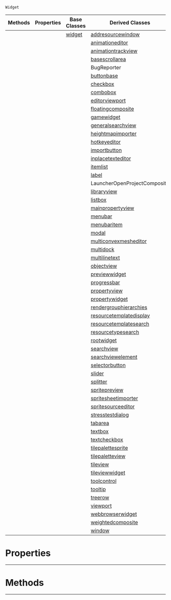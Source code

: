  `Widget`

|Methods|Properties|Base Classes|Derived Classes|
|---|---|---|---|
| | |[widget](https://github.com/PlasmaEngine/PlasmaDocs/blob/master/code_reference/class_reference/widget.markdown)|[addresourcewindow](https://github.com/PlasmaEngine/PlasmaDocs/blob/master/code_reference/class_reference/addresourcewindow.markdown)|
| | | |[animationeditor](https://github.com/PlasmaEngine/PlasmaDocs/blob/master/code_reference/class_reference/animationeditor.markdown)|
| | | |[animationtrackview](https://github.com/PlasmaEngine/PlasmaDocs/blob/master/code_reference/class_reference/animationtrackview.markdown)|
| | | |[basescrollarea](https://github.com/PlasmaEngine/PlasmaDocs/blob/master/code_reference/class_reference/basescrollarea.markdown)|
| | | |BugReporter|
| | | |[buttonbase](https://github.com/PlasmaEngine/PlasmaDocs/blob/master/code_reference/class_reference/buttonbase.markdown)|
| | | |[checkbox](https://github.com/PlasmaEngine/PlasmaDocs/blob/master/code_reference/class_reference/checkbox.markdown)|
| | | |[combobox](https://github.com/PlasmaEngine/PlasmaDocs/blob/master/code_reference/class_reference/combobox.markdown)|
| | | |[editorviewport](https://github.com/PlasmaEngine/PlasmaDocs/blob/master/code_reference/class_reference/editorviewport.markdown)|
| | | |[floatingcomposite](https://github.com/PlasmaEngine/PlasmaDocs/blob/master/code_reference/class_reference/floatingcomposite.markdown)|
| | | |[gamewidget](https://github.com/PlasmaEngine/PlasmaDocs/blob/master/code_reference/class_reference/gamewidget.markdown)|
| | | |[generalsearchview](https://github.com/PlasmaEngine/PlasmaDocs/blob/master/code_reference/class_reference/generalsearchview.markdown)|
| | | |[heightmapimporter](https://github.com/PlasmaEngine/PlasmaDocs/blob/master/code_reference/class_reference/heightmapimporter.markdown)|
| | | |[hotkeyeditor](https://github.com/PlasmaEngine/PlasmaDocs/blob/master/code_reference/class_reference/hotkeyeditor.markdown)|
| | | |[importbutton](https://github.com/PlasmaEngine/PlasmaDocs/blob/master/code_reference/class_reference/importbutton.markdown)|
| | | |[inplacetexteditor](https://github.com/PlasmaEngine/PlasmaDocs/blob/master/code_reference/class_reference/inplacetexteditor.markdown)|
| | | |[itemlist](https://github.com/PlasmaEngine/PlasmaDocs/blob/master/code_reference/class_reference/itemlist.markdown)|
| | | |[label](https://github.com/PlasmaEngine/PlasmaDocs/blob/master/code_reference/class_reference/label.markdown)|
| | | |LauncherOpenProjectComposite|
| | | |[libraryview](https://github.com/PlasmaEngine/PlasmaDocs/blob/master/code_reference/class_reference/libraryview.markdown)|
| | | |[listbox](https://github.com/PlasmaEngine/PlasmaDocs/blob/master/code_reference/class_reference/listbox.markdown)|
| | | |[mainpropertyview](https://github.com/PlasmaEngine/PlasmaDocs/blob/master/code_reference/class_reference/mainpropertyview.markdown)|
| | | |[menubar](https://github.com/PlasmaEngine/PlasmaDocs/blob/master/code_reference/class_reference/menubar.markdown)|
| | | |[menubaritem](https://github.com/PlasmaEngine/PlasmaDocs/blob/master/code_reference/class_reference/menubaritem.markdown)|
| | | |[modal](https://github.com/PlasmaEngine/PlasmaDocs/blob/master/code_reference/class_reference/modal.markdown)|
| | | |[multiconvexmesheditor](https://github.com/PlasmaEngine/PlasmaDocs/blob/master/code_reference/class_reference/multiconvexmesheditor.markdown)|
| | | |[multidock](https://github.com/PlasmaEngine/PlasmaDocs/blob/master/code_reference/class_reference/multidock.markdown)|
| | | |[multilinetext](https://github.com/PlasmaEngine/PlasmaDocs/blob/master/code_reference/class_reference/multilinetext.markdown)|
| | | |[objectview](https://github.com/PlasmaEngine/PlasmaDocs/blob/master/code_reference/class_reference/objectview.markdown)|
| | | |[previewwidget](https://github.com/PlasmaEngine/PlasmaDocs/blob/master/code_reference/class_reference/previewwidget.markdown)|
| | | |[progressbar](https://github.com/PlasmaEngine/PlasmaDocs/blob/master/code_reference/class_reference/progressbar.markdown)|
| | | |[propertyview](https://github.com/PlasmaEngine/PlasmaDocs/blob/master/code_reference/class_reference/propertyview.markdown)|
| | | |[propertywidget](https://github.com/PlasmaEngine/PlasmaDocs/blob/master/code_reference/class_reference/propertywidget.markdown)|
| | | |[rendergrouphierarchies](https://github.com/PlasmaEngine/PlasmaDocs/blob/master/code_reference/class_reference/rendergrouphierarchies.markdown)|
| | | |[resourcetemplatedisplay](https://github.com/PlasmaEngine/PlasmaDocs/blob/master/code_reference/class_reference/resourcetemplatedisplay.markdown)|
| | | |[resourcetemplatesearch](https://github.com/PlasmaEngine/PlasmaDocs/blob/master/code_reference/class_reference/resourcetemplatesearch.markdown)|
| | | |[resourcetypesearch](https://github.com/PlasmaEngine/PlasmaDocs/blob/master/code_reference/class_reference/resourcetypesearch.markdown)|
| | | |[rootwidget](https://github.com/PlasmaEngine/PlasmaDocs/blob/master/code_reference/class_reference/rootwidget.markdown)|
| | | |[searchview](https://github.com/PlasmaEngine/PlasmaDocs/blob/master/code_reference/class_reference/searchview.markdown)|
| | | |[searchviewelement](https://github.com/PlasmaEngine/PlasmaDocs/blob/master/code_reference/class_reference/searchviewelement.markdown)|
| | | |[selectorbutton](https://github.com/PlasmaEngine/PlasmaDocs/blob/master/code_reference/class_reference/selectorbutton.markdown)|
| | | |[slider](https://github.com/PlasmaEngine/PlasmaDocs/blob/master/code_reference/class_reference/slider.markdown)|
| | | |[splitter](https://github.com/PlasmaEngine/PlasmaDocs/blob/master/code_reference/class_reference/splitter.markdown)|
| | | |[spritepreview](https://github.com/PlasmaEngine/PlasmaDocs/blob/master/code_reference/class_reference/spritepreview.markdown)|
| | | |[spritesheetimporter](https://github.com/PlasmaEngine/PlasmaDocs/blob/master/code_reference/class_reference/spritesheetimporter.markdown)|
| | | |[spritesourceeditor](https://github.com/PlasmaEngine/PlasmaDocs/blob/master/code_reference/class_reference/spritesourceeditor.markdown)|
| | | |[stresstestdialog](https://github.com/PlasmaEngine/PlasmaDocs/blob/master/code_reference/class_reference/stresstestdialog.markdown)|
| | | |[tabarea](https://github.com/PlasmaEngine/PlasmaDocs/blob/master/code_reference/class_reference/tabarea.markdown)|
| | | |[textbox](https://github.com/PlasmaEngine/PlasmaDocs/blob/master/code_reference/class_reference/textbox.markdown)|
| | | |[textcheckbox](https://github.com/PlasmaEngine/PlasmaDocs/blob/master/code_reference/class_reference/textcheckbox.markdown)|
| | | |[tilepalettesprite](https://github.com/PlasmaEngine/PlasmaDocs/blob/master/code_reference/class_reference/tilepalettesprite.markdown)|
| | | |[tilepaletteview](https://github.com/PlasmaEngine/PlasmaDocs/blob/master/code_reference/class_reference/tilepaletteview.markdown)|
| | | |[tileview](https://github.com/PlasmaEngine/PlasmaDocs/blob/master/code_reference/class_reference/tileview.markdown)|
| | | |[tileviewwidget](https://github.com/PlasmaEngine/PlasmaDocs/blob/master/code_reference/class_reference/tileviewwidget.markdown)|
| | | |[toolcontrol](https://github.com/PlasmaEngine/PlasmaDocs/blob/master/code_reference/class_reference/toolcontrol.markdown)|
| | | |[tooltip](https://github.com/PlasmaEngine/PlasmaDocs/blob/master/code_reference/class_reference/tooltip.markdown)|
| | | |[treerow](https://github.com/PlasmaEngine/PlasmaDocs/blob/master/code_reference/class_reference/treerow.markdown)|
| | | |[viewport](https://github.com/PlasmaEngine/PlasmaDocs/blob/master/code_reference/class_reference/viewport.markdown)|
| | | |[webbrowserwidget](https://github.com/PlasmaEngine/PlasmaDocs/blob/master/code_reference/class_reference/webbrowserwidget.markdown)|
| | | |[weightedcomposite](https://github.com/PlasmaEngine/PlasmaDocs/blob/master/code_reference/class_reference/weightedcomposite.markdown)|
| | | |[window](https://github.com/PlasmaEngine/PlasmaDocs/blob/master/code_reference/class_reference/window.markdown)|


 #  Properties


---  
 #  Methods


---  
 

 